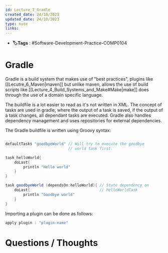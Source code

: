 ```yaml
---
id: Lecture_7_Gradle
created_date: 24/10/2023
updated_date: 24/10/2023
type: note
links: 
---
```

* **🏷️Tags** : #Software-Development-Practice-COMP0104 
# Gradle

Gradle is a build system that makes use of "best practices", plugins like [[Lecutre_6_Maven|maven]] but unlike maven, allows the use of build scripts like [[Lecture_4_Build_Systems_and_Make#Make|make]] does through the use of a domain specific language.

The buildfile is a lot easier to read as it's not written in XML. The concept of tasks are used in gradle, where the output of a task is saved, if the output of a task changes, all dependant tasks are executed. Gradle also handles dependency management and uses repositories for external dependencies.

The Gradle buildfile is written using Groovy syntax:

```groovy

defaultTasks "goodbyeWorld" // Will try to execute the goodbye
                            // world task first.

task helloWorld{
	doLast{
		println "Hello world"
	}
}

task goodbyeWorld (dependsOn:helloWorld){ // State dependency on 
	doLast{                               // helloWorldTask
		println "Goodbye world"
	}
}
```

Importing a plugin can be done as follows:

```groovy
apply plugin : "plugin-name"
```


# Questions / Thoughts